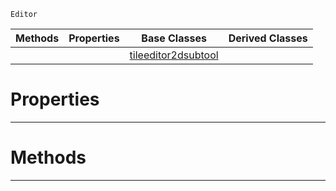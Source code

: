  `Editor`

|Methods|Properties|Base Classes|Derived Classes|
|---|---|---|---|
| | |[tileeditor2dsubtool](https://plasmaengine.github.io/PlasmaDocs/Plasma1/C++/code_reference/class_reference/tileeditor2dsubtool.md)| |


 #  Properties


---  
 #  Methods


---  
 

 